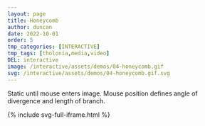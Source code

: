 ```yaml
---
layout: page
title: Honeycomb
author: duncan
date: 2022-10-01
order: 5
tmp_categories: [INTERACTIVE]
tmp_tags: [tholonia,media,video]
DEL: interactive
image: /interactive/assets/demos/04-honeycomb.gif
svg: /interactive/assets/demos/04-honeycomb.gif.svg
---
```


Static until mouse enters image. Mouse position defines angle of divergence and length of branch.

<!--more-->

{% include svg-full-iframe.html %}
